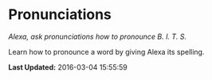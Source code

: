 # Pronunciations
*Alexa, ask pronunciations how to pronounce B. I. T. S.*

Learn how to pronounce a word by giving Alexa its spelling.

**Last Updated:** 2016-03-04 15:55:59